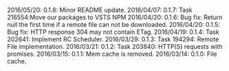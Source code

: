 2016/05/20: 0.1.8: Minor README update.
2016/04/07: 0.1.7: Task 216554:Move our packages to VSTS NPM
2016/04/20: 0.1.6: Bug fix: Return null the first time if a remote file can not be downloaded.
2016/04/20: 0.1.5: Bug fix: HTTP response 304 may not contain ETag.
2016/04/19: 0.1.4: Task 202641: Implement RC Scheduler.
2016/03/29: 0.1.3: Task 194294: Remote File implementation.
2016/03/21: 0.1.2: Task 203840: HTTP(S) requests with promises.
2016/03/15: 0.1.1: Mem cache is removed.
2016/03/14: 0.1.0: File cache.